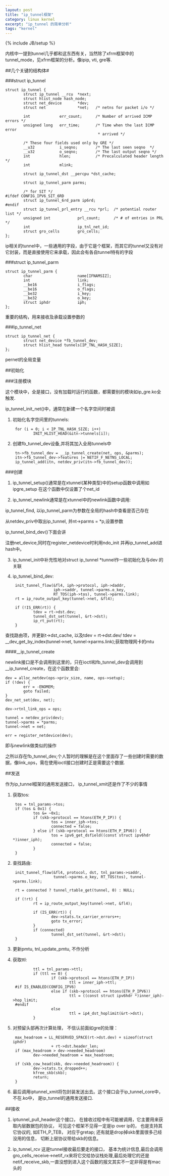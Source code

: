 ```yaml
---
layout: post
title: "ip_tunnel框架"
category: linux kernel
excerpt: "ip_tunnel 的简单分析"
tags: "kernel"
---
```

{% include JB/setup %}

内核中一提到tunnel几乎都和这东西有关，当然除了xfrm框架中的tunnel_mode，见xfrm框架的分析。像ipip, vti, gre等.

##几个关键的结构体#

###struct ip_tunnel

    struct ip_tunnel {
            struct ip_tunnel __rcu  *next;
            struct hlist_node hash_node;
            struct net_device       *dev;
            struct net              *net;   /* netns for packet i/o */

            int             err_count;      /* Number of arrived ICMP errors */
            unsigned long   err_time;       /* Time when the last ICMP error
                                             * arrived */

            /* These four fields used only by GRE */
            __u32           i_seqno;        /* The last seen seqno  */
            __u32           o_seqno;        /* The last output seqno */
            int             hlen;           /* Precalculated header length */
            int             mlink;

            struct ip_tunnel_dst __percpu *dst_cache;

            struct ip_tunnel_parm parms;

            /* for SIT */
    #ifdef CONFIG_IPV6_SIT_6RD
            struct ip_tunnel_6rd_parm ip6rd;
    #endif
            struct ip_tunnel_prl_entry __rcu *prl;  /* potential router list */
            unsigned int            prl_count;      /* # of entries in PRL */
            int                     ip_tnl_net_id;
            struct gro_cells        gro_cells;
    };

ip相关的tunnel中，一些通用的字段，由于它是个框架，而其它的tunnel又没有对它封装，而是直接使用它来承载，因此会有各自tunnel特有的字段

###struct ip_tunnel_parm

    struct ip_tunnel_parm {
            char                    name[IFNAMSIZ];
            int                     link;
            __be16                  i_flags;
            __be16                  o_flags;
            __be32                  i_key;
            __be32                  o_key;
            struct iphdr            iph;
    };

重要的结构，用来接收及承载设置参数的

###ip_tunnel_net

    struct ip_tunnel_net {
            struct net_device *fb_tunnel_dev;
            struct hlist_head tunnels[IP_TNL_HASH_SIZE];
    };

pernet的全局变量

##初始化

###注册模块

这个模块中，全是接口，没有加载时运行的函数，都需要别的模块如ip_gre.ko全触发.

ip_tunnel_init_net()中，通常在新建一个名字空间时被调

1. 初始化名字空间里的tunnels:

        for (i = 0; i < IP_TNL_HASH_SIZE; i++)
                INIT_HLIST_HEAD(&itn->tunnels[i]);

2. 创建fb_tunnel_dev设备,并将其加入全局tunnels中

        tn->fb_tunnel_dev = __ip_tunnel_create(net, ops, &parms);
        itn->fb_tunnel_dev->features |= NETIF_F_NETNS_LOCAL;
        ip_tunnel_add(itn, netdev_priv(itn->fb_tunnel_dev));

###创建

1. ip_tunnel_setup()通常是在xtunnel(某种类型)中的setup函数中调用如ipgre_setup
在这个函数中仅设置了个net_id

2. ip_tunnel_newlink通常是在xtunnel中的newlink函数中调用:

ip_tunnel_find, 以ip_tunnel_parm为参数在全局的hash中查看是否己存在

从netdev_priv中取出ip_tunnel, 并nt->parms = *p,设置参数

ip_tunnel_bind_dev()下面会讲

注册net_device,同时在register_netdevice时利用ndo_init  并再ip_tunnel_add进hash中。

3. ip_tunnel_init中补充性地对struct ip_tunnel *tunnel作一些初始化及与dev 的关联

4. ip_tunnel_bind_dev:

        init_tunnel_flow(&fl4, iph->protocol, iph->daddr,               
                         iph->saddr, tunnel->parms.o_key,               
                         RT_TOS(iph->tos), tunnel->parms.link);         
        rt = ip_route_output_key(tunnel->net, &fl4);                    
                                                                        
        if (!IS_ERR(rt)) {                                              
                tdev = rt->dst.dev;                                     
                tunnel_dst_set(tunnel, &rt->dst);                       
                ip_rt_put(rt);                                          
        }                 

查找路由项，并更新t->dst_cache, 以及tdev = rt->dst.dev/ tdev = __dev_get_by_index(tunnel->net, tunnel->parms.link);获取物理网卡的mtu


####__ip_tunnel_create

newlink接口是不会调用到这里的，只在ioctl和fb_tunnel_dev会调用到__ip_tunnel_create，在这个函数里会:

    dev = alloc_netdev(ops->priv_size, name, ops->setup);
    if (!dev) {
            err = -ENOMEM;
            goto failed;
    }
    dev_net_set(dev, net);

    dev->rtnl_link_ops = ops;

    tunnel = netdev_priv(dev);
    tunnel->parms = *parms;
    tunnel->net = net;

    err = register_netdevice(dev);

即与newlink做类似的操作

之所以存在fb_tunnel_dev,个人暂时的理解是在这个里面存了一些创建时需要的数据，像link_ops，需在使用ioctl接口创建时正是需要这个数据.

##发送

作为ip_tunnel框架的通用发送接口， ip_tunnel_xmit还是作了不少的事情

1. 获取tos:

        tos = tnl_params->tos;
        if (tos & 0x1) {
                tos &= ~0x1;
                if (skb->protocol == htons(ETH_P_IP)) {
                        tos = inner_iph->tos;
                        connected = false;
                } else if (skb->protocol == htons(ETH_P_IPV6)) {
                        tos = ipv6_get_dsfield((const struct ipv6hdr *)inner_iph);
                        connected = false;
                }
        }

2. 查找路由:

        init_tunnel_flow(&fl4, protocol, dst, tnl_params->saddr,
                         tunnel->parms.o_key, RT_TOS(tos), tunnel->parms.link);

        rt = connected ? tunnel_rtable_get(tunnel, 0) : NULL;

        if (!rt) {
                rt = ip_route_output_key(tunnel->net, &fl4);

                if (IS_ERR(rt)) {
                        dev->stats.tx_carrier_errors++;
                        goto tx_error;
                }
                if (connected)
                        tunnel_dst_set(tunnel, &rt->dst);
        }

3. 更新pmtu, tnl_update_pmtu, 不作分析

4. 获取ttl:

                ttl = tnl_params->ttl;
                if (ttl == 0) {
                        if (skb->protocol == htons(ETH_P_IP))
                                ttl = inner_iph->ttl;
        #if IS_ENABLED(CONFIG_IPV6)
                        else if (skb->protocol == htons(ETH_P_IPV6))
                                ttl = ((const struct ipv6hdr *)inner_iph)->hop_limit;
        #endif
                        else
                                ttl = ip4_dst_hoplimit(&rt->dst);
                }

5. 对预留头部再次计算处理， 不信认前面如gre的处理：

        max_headroom = LL_RESERVED_SPACE(rt->dst.dev) + sizeof(struct iphdr)
                        + rt->dst.header_len;
        if (max_headroom > dev->needed_headroom)
                dev->needed_headroom = max_headroom;

        if (skb_cow_head(skb, dev->needed_headroom)) {
                dev->stats.tx_dropped++;
                kfree_skb(skb);
                return;
        }

6. 最后调用iptunnel_xmit将包封装发送出去。这个接口会于ip_tunnel_core中， 不在.ko中， 是ip_tunnel的通用发送接口.

##接收

1. iptunnel_pull_header这个接口， 在接收过程中有可能被调用，它主要用来获取内层数据包的协议， 可见这个框架不见得一定是ip over ip的， 也是支持其它协议的, 如ETH_P_TEB， 对应于gretap;  还有就是drop掉skb里面很多己经没用的信息， 切断上层协议带给skb的信息。

2. ip_tunnel_rcv 这是tunnel接收最后要走的接口， 基本为统计信息,最后会调用gro_cells_receive->netif_rx来将它交给协议栈处理,最后处理它的还是netif_receive_skb,一直没想到进入这个函数的报文其实不一定非得是有mac头的
